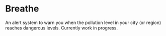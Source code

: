 # Breathe

An alert system to warn you when the pollution level in your city (or region) reaches dangerous levels. Currently work in progress.
